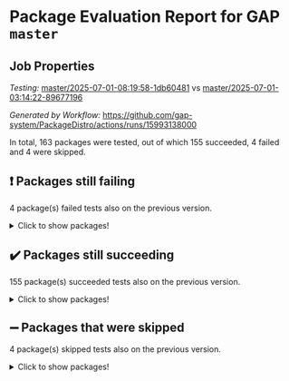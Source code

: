 # Package Evaluation Report for GAP `master`

## Job Properties

*Testing:* [master/2025-07-01-08:19:58-1db60481](https://github.com/gap-system/PackageDistro/blob/data/reports/master/2025-07-01-08:19:58-1db60481) vs [master/2025-07-01-03:14:22-89677196](https://github.com/gap-system/PackageDistro/blob/data/reports/master/2025-07-01-03:14:22-89677196)

*Generated by Workflow:* https://github.com/gap-system/PackageDistro/actions/runs/15993138000

In total, 163 packages were tested, out of which 155 succeeded, 4 failed and 4 were skipped.

## :exclamation: Packages still failing

4 package(s) failed tests also on the previous version.
<details><summary>Click to show packages!</summary>

- semigroups 5.5.1 [(failure)](https://github.com/gap-system/PackageDistro/actions/runs/15993138000/job/45110889415)
- sla 1.6.2 [(failure)](https://github.com/gap-system/PackageDistro/actions/runs/15993138000/job/45110889427)
- typeset 1.2.2 [(failure)](https://github.com/gap-system/PackageDistro/actions/runs/15993138000/job/45110889478)
- wedderga 4.11.0 [(failure)](https://github.com/gap-system/PackageDistro/actions/runs/15993138000/job/45110889485)
</details>

## :heavy_check_mark: Packages still succeeding

155 package(s) succeeded tests also on the previous version.
<details><summary>Click to show packages!</summary>

- 4ti2interface 2024.11-01 [(success)](https://github.com/gap-system/PackageDistro/actions/runs/15993138000/job/45110889100)
- ace 5.7.0 [(success)](https://github.com/gap-system/PackageDistro/actions/runs/15993138000/job/45110889107)
- aclib 1.3.2 [(success)](https://github.com/gap-system/PackageDistro/actions/runs/15993138000/job/45110889125)
- agt 0.3.1 [(success)](https://github.com/gap-system/PackageDistro/actions/runs/15993138000/job/45110889094)
- alco 1.1.1 [(success)](https://github.com/gap-system/PackageDistro/actions/runs/15993138000/job/45110889112)
- alnuth 3.2.1 [(success)](https://github.com/gap-system/PackageDistro/actions/runs/15993138000/job/45110889106)
- anupq 3.3.1 [(success)](https://github.com/gap-system/PackageDistro/actions/runs/15993138000/job/45110889110)
- atlasrep 2.1.9 [(success)](https://github.com/gap-system/PackageDistro/actions/runs/15993138000/job/45110889115)
- autodoc 2025.05.09 [(success)](https://github.com/gap-system/PackageDistro/actions/runs/15993138000/job/45110889108)
- automata 1.16 [(success)](https://github.com/gap-system/PackageDistro/actions/runs/15993138000/job/45110889117)
- automgrp 1.3.3 [(success)](https://github.com/gap-system/PackageDistro/actions/runs/15993138000/job/45110889116)
- autpgrp 1.11.1 [(success)](https://github.com/gap-system/PackageDistro/actions/runs/15993138000/job/45110889114)
- cap 2025.06-08 [(success)](https://github.com/gap-system/PackageDistro/actions/runs/15993138000/job/45110889120)
- caratinterface 2.3.7 [(success)](https://github.com/gap-system/PackageDistro/actions/runs/15993138000/job/45110889121)
- cddinterface 2025.06.24 [(success)](https://github.com/gap-system/PackageDistro/actions/runs/15993138000/job/45110889123)
- circle 1.6.6 [(success)](https://github.com/gap-system/PackageDistro/actions/runs/15993138000/job/45110889142)
- classicpres 1.22 [(success)](https://github.com/gap-system/PackageDistro/actions/runs/15993138000/job/45110889128)
- cohomolo 1.6.11 [(success)](https://github.com/gap-system/PackageDistro/actions/runs/15993138000/job/45110889146)
- congruence 1.2.7 [(success)](https://github.com/gap-system/PackageDistro/actions/runs/15993138000/job/45110889140)
- corefreesub 0.6 [(success)](https://github.com/gap-system/PackageDistro/actions/runs/15993138000/job/45110889133)
- corelg 1.57 [(success)](https://github.com/gap-system/PackageDistro/actions/runs/15993138000/job/45110889147)
- crime 1.6 [(success)](https://github.com/gap-system/PackageDistro/actions/runs/15993138000/job/45110889164)
- crisp 1.4.6 [(success)](https://github.com/gap-system/PackageDistro/actions/runs/15993138000/job/45110889150)
- crypting 0.10.6 [(success)](https://github.com/gap-system/PackageDistro/actions/runs/15993138000/job/45110889157)
- cryst 4.1.27 [(success)](https://github.com/gap-system/PackageDistro/actions/runs/15993138000/job/45110889160)
- crystcat 1.1.10 [(success)](https://github.com/gap-system/PackageDistro/actions/runs/15993138000/job/45110889163)
- ctbllib 1.3.11 [(success)](https://github.com/gap-system/PackageDistro/actions/runs/15993138000/job/45110889180)
- cubefree 1.20 [(success)](https://github.com/gap-system/PackageDistro/actions/runs/15993138000/job/45110889169)
- curlinterface 2.4.2 [(success)](https://github.com/gap-system/PackageDistro/actions/runs/15993138000/job/45110889171)
- cvec 2.8.4 [(success)](https://github.com/gap-system/PackageDistro/actions/runs/15993138000/job/45110889183)
- datastructures 0.3.3 [(success)](https://github.com/gap-system/PackageDistro/actions/runs/15993138000/job/45110889190)
- deepthought 1.0.9 [(success)](https://github.com/gap-system/PackageDistro/actions/runs/15993138000/job/45110889191)
- design 1.8.2 [(success)](https://github.com/gap-system/PackageDistro/actions/runs/15993138000/job/45110889193)
- difsets 2.3.1 [(success)](https://github.com/gap-system/PackageDistro/actions/runs/15993138000/job/45110889213)
- digraphs 1.10.0 [(success)](https://github.com/gap-system/PackageDistro/actions/runs/15993138000/job/45110889221)
- edim 1.3.8 [(success)](https://github.com/gap-system/PackageDistro/actions/runs/15993138000/job/45110889200)
- example 4.4.1 [(success)](https://github.com/gap-system/PackageDistro/actions/runs/15993138000/job/45110889186)
- examplesforhomalg 2023.10-01 [(success)](https://github.com/gap-system/PackageDistro/actions/runs/15993138000/job/45110889211)
- factint 1.6.3 [(success)](https://github.com/gap-system/PackageDistro/actions/runs/15993138000/job/45110889219)
- ferret 1.0.14 [(success)](https://github.com/gap-system/PackageDistro/actions/runs/15993138000/job/45110889205)
- fga 1.5.0 [(success)](https://github.com/gap-system/PackageDistro/actions/runs/15993138000/job/45110889201)
- fining 1.5.6 [(success)](https://github.com/gap-system/PackageDistro/actions/runs/15993138000/job/45110889220)
- float 1.0.7 [(success)](https://github.com/gap-system/PackageDistro/actions/runs/15993138000/job/45110889214)
- format 1.4.4 [(success)](https://github.com/gap-system/PackageDistro/actions/runs/15993138000/job/45110889210)
- forms 1.2.13 [(success)](https://github.com/gap-system/PackageDistro/actions/runs/15993138000/job/45110889246)
- fplsa 1.2.6 [(success)](https://github.com/gap-system/PackageDistro/actions/runs/15993138000/job/45110889243)
- fr 2.4.13 [(success)](https://github.com/gap-system/PackageDistro/actions/runs/15993138000/job/45110889262)
- francy 2.0.3 [(success)](https://github.com/gap-system/PackageDistro/actions/runs/15993138000/job/45110889236)
- fwtree 1.3 [(success)](https://github.com/gap-system/PackageDistro/actions/runs/15993138000/job/45110889223)
- gapdoc 1.6.7 [(success)](https://github.com/gap-system/PackageDistro/actions/runs/15993138000/job/45110889232)
- gauss 2024.11-01 [(success)](https://github.com/gap-system/PackageDistro/actions/runs/15993138000/job/45110889231)
- gaussforhomalg 2024.08-01 [(success)](https://github.com/gap-system/PackageDistro/actions/runs/15993138000/job/45110889222)
- gbnp 1.1.0 [(success)](https://github.com/gap-system/PackageDistro/actions/runs/15993138000/job/45110889242)
- generalizedmorphismsforcap 2025.06-01 [(success)](https://github.com/gap-system/PackageDistro/actions/runs/15993138000/job/45110889240)
- genss 1.6.9 [(success)](https://github.com/gap-system/PackageDistro/actions/runs/15993138000/job/45110889249)
- gradedmodules 2024.12-01 [(success)](https://github.com/gap-system/PackageDistro/actions/runs/15993138000/job/45110889251)
- gradedringforhomalg 2024.07-01 [(success)](https://github.com/gap-system/PackageDistro/actions/runs/15993138000/job/45110889258)
- grape 4.9.2 [(success)](https://github.com/gap-system/PackageDistro/actions/runs/15993138000/job/45110889254)
- groupoids 1.76 [(success)](https://github.com/gap-system/PackageDistro/actions/runs/15993138000/job/45110889256)
- grpconst 2.6.5 [(success)](https://github.com/gap-system/PackageDistro/actions/runs/15993138000/job/45110889247)
- guarana 0.96.3 [(success)](https://github.com/gap-system/PackageDistro/actions/runs/15993138000/job/45110889257)
- guava 3.20 [(success)](https://github.com/gap-system/PackageDistro/actions/runs/15993138000/job/45110889281)
- hap 1.66 [(success)](https://github.com/gap-system/PackageDistro/actions/runs/15993138000/job/45110889282)
- hapcryst 0.1.15 [(success)](https://github.com/gap-system/PackageDistro/actions/runs/15993138000/job/45110889288)
- hecke 1.5.4 [(success)](https://github.com/gap-system/PackageDistro/actions/runs/15993138000/job/45110889275)
- help 4.0 [(success)](https://github.com/gap-system/PackageDistro/actions/runs/15993138000/job/45110889272)
- homalg 2024.01-01 [(success)](https://github.com/gap-system/PackageDistro/actions/runs/15993138000/job/45110889280)
- homalgtocas 2023.11-01 [(success)](https://github.com/gap-system/PackageDistro/actions/runs/15993138000/job/45110889270)
- ibnp 0.15 [(success)](https://github.com/gap-system/PackageDistro/actions/runs/15993138000/job/45110889293)
- idrel 2.48 [(success)](https://github.com/gap-system/PackageDistro/actions/runs/15993138000/job/45110889271)
- images 1.3.3 [(success)](https://github.com/gap-system/PackageDistro/actions/runs/15993138000/job/45110889285)
- intpic 0.4.0 [(success)](https://github.com/gap-system/PackageDistro/actions/runs/15993138000/job/45110889277)
- io 4.9.3 [(success)](https://github.com/gap-system/PackageDistro/actions/runs/15993138000/job/45110889298)
- io_forhomalg 2023.02-04 [(success)](https://github.com/gap-system/PackageDistro/actions/runs/15993138000/job/45110889297)
- irredsol 1.4.4 [(success)](https://github.com/gap-system/PackageDistro/actions/runs/15993138000/job/45110889294)
- json 2.2.3 [(success)](https://github.com/gap-system/PackageDistro/actions/runs/15993138000/job/45110889276)
- jupyterkernel 1.5.1 [(success)](https://github.com/gap-system/PackageDistro/actions/runs/15993138000/job/45110889284)
- jupyterviz 1.5.6 [(success)](https://github.com/gap-system/PackageDistro/actions/runs/15993138000/job/45110889332)
- kan 1.37 [(success)](https://github.com/gap-system/PackageDistro/actions/runs/15993138000/job/45110889316)
- kbmag 1.5.11 [(success)](https://github.com/gap-system/PackageDistro/actions/runs/15993138000/job/45110889278)
- laguna 3.9.7 [(success)](https://github.com/gap-system/PackageDistro/actions/runs/15993138000/job/45110889291)
- liealgdb 2.2.1 [(success)](https://github.com/gap-system/PackageDistro/actions/runs/15993138000/job/45110889289)
- liepring 2.9.1 [(success)](https://github.com/gap-system/PackageDistro/actions/runs/15993138000/job/45110889342)
- liering 2.4.2 [(success)](https://github.com/gap-system/PackageDistro/actions/runs/15993138000/job/45110889323)
- linearalgebraforcap 2025.06-02 [(success)](https://github.com/gap-system/PackageDistro/actions/runs/15993138000/job/45110889303)
- lins 0.9 [(success)](https://github.com/gap-system/PackageDistro/actions/runs/15993138000/job/45110889302)
- localizeringforhomalg 2023.10-01 [(success)](https://github.com/gap-system/PackageDistro/actions/runs/15993138000/job/45110889326)
- loops 3.4.4 [(success)](https://github.com/gap-system/PackageDistro/actions/runs/15993138000/job/45110889331)
- lpres 1.1.1 [(success)](https://github.com/gap-system/PackageDistro/actions/runs/15993138000/job/45110889352)
- majoranaalgebras 1.5.2 [(success)](https://github.com/gap-system/PackageDistro/actions/runs/15993138000/job/45110889343)
- mapclass 1.4.6 [(success)](https://github.com/gap-system/PackageDistro/actions/runs/15993138000/job/45110889357)
- matgrp 0.71 [(success)](https://github.com/gap-system/PackageDistro/actions/runs/15993138000/job/45110889355)
- matricesforhomalg 2024.11-02 [(success)](https://github.com/gap-system/PackageDistro/actions/runs/15993138000/job/45110889333)
- modisom 3.0.0 [(success)](https://github.com/gap-system/PackageDistro/actions/runs/15993138000/job/45110889353)
- modulepresentationsforcap 2025.06-01 [(success)](https://github.com/gap-system/PackageDistro/actions/runs/15993138000/job/45110889403)
- modules 2024.12-01 [(success)](https://github.com/gap-system/PackageDistro/actions/runs/15993138000/job/45110889337)
- monoidalcategories 2025.03-02 [(success)](https://github.com/gap-system/PackageDistro/actions/runs/15993138000/job/45110889339)
- nconvex 2024.12-01 [(success)](https://github.com/gap-system/PackageDistro/actions/runs/15993138000/job/45110889356)
- nilmat 1.4.2 [(success)](https://github.com/gap-system/PackageDistro/actions/runs/15993138000/job/45110889351)
- nock 1.5 [(success)](https://github.com/gap-system/PackageDistro/actions/runs/15993138000/job/45110889374)
- normalizinterface 1.4.1 [(success)](https://github.com/gap-system/PackageDistro/actions/runs/15993138000/job/45110889348)
- nq 2.5.11 [(success)](https://github.com/gap-system/PackageDistro/actions/runs/15993138000/job/45110889364)
- numericalsgps 1.4.0 [(success)](https://github.com/gap-system/PackageDistro/actions/runs/15993138000/job/45110889363)
- openmath 11.5.3 [(success)](https://github.com/gap-system/PackageDistro/actions/runs/15993138000/job/45110889373)
- orb 5.0.1 [(success)](https://github.com/gap-system/PackageDistro/actions/runs/15993138000/job/45110889392)
- packagemanager 1.6.3 [(success)](https://github.com/gap-system/PackageDistro/actions/runs/15993138000/job/45110889370)
- patternclass 2.4.5 [(success)](https://github.com/gap-system/PackageDistro/actions/runs/15993138000/job/45110889367)
- permut 2.0.5 [(success)](https://github.com/gap-system/PackageDistro/actions/runs/15993138000/job/45110889377)
- polenta 1.3.11 [(success)](https://github.com/gap-system/PackageDistro/actions/runs/15993138000/job/45110889366)
- polymaking 0.8.7 [(success)](https://github.com/gap-system/PackageDistro/actions/runs/15993138000/job/45110889387)
- primgrp 3.4.4 [(success)](https://github.com/gap-system/PackageDistro/actions/runs/15993138000/job/45110889382)
- profiling 2.6.2 [(success)](https://github.com/gap-system/PackageDistro/actions/runs/15993138000/job/45110889379)
- qdistrnd 0.9.5 [(success)](https://github.com/gap-system/PackageDistro/actions/runs/15993138000/job/45110889384)
- qpa 1.35 [(success)](https://github.com/gap-system/PackageDistro/actions/runs/15993138000/job/45110889399)
- quagroup 1.8.4 [(success)](https://github.com/gap-system/PackageDistro/actions/runs/15993138000/job/45110889401)
- radiroot 2.9 [(success)](https://github.com/gap-system/PackageDistro/actions/runs/15993138000/job/45110889395)
- rcwa 4.7.1 [(success)](https://github.com/gap-system/PackageDistro/actions/runs/15993138000/job/45110889396)
- rds 1.8 [(success)](https://github.com/gap-system/PackageDistro/actions/runs/15993138000/job/45110889398)
- recog 1.4.4 [(success)](https://github.com/gap-system/PackageDistro/actions/runs/15993138000/job/45110889390)
- repndecomp 1.3.0 [(success)](https://github.com/gap-system/PackageDistro/actions/runs/15993138000/job/45110889406)
- repsn 3.1.2 [(success)](https://github.com/gap-system/PackageDistro/actions/runs/15993138000/job/45110889405)
- resclasses 4.7.3 [(success)](https://github.com/gap-system/PackageDistro/actions/runs/15993138000/job/45110889404)
- ringsforhomalg 2024.11-02 [(success)](https://github.com/gap-system/PackageDistro/actions/runs/15993138000/job/45110889409)
- sco 2023.08-01 [(success)](https://github.com/gap-system/PackageDistro/actions/runs/15993138000/job/45110889411)
- scscp 2.4.3 [(success)](https://github.com/gap-system/PackageDistro/actions/runs/15993138000/job/45110889408)
- sglppow 2.4 [(success)](https://github.com/gap-system/PackageDistro/actions/runs/15993138000/job/45110889424)
- sgpviz 0.999.6 [(success)](https://github.com/gap-system/PackageDistro/actions/runs/15993138000/job/45110889440)
- simpcomp 2.1.14 [(success)](https://github.com/gap-system/PackageDistro/actions/runs/15993138000/job/45110889430)
- singular 2024.06.03 [(success)](https://github.com/gap-system/PackageDistro/actions/runs/15993138000/job/45110889426)
- sl2reps 1.1 [(success)](https://github.com/gap-system/PackageDistro/actions/runs/15993138000/job/45110889433)
- smallantimagmas 0.4.1 [(success)](https://github.com/gap-system/PackageDistro/actions/runs/15993138000/job/45110889434)
- smallgrp 1.5.4 [(success)](https://github.com/gap-system/PackageDistro/actions/runs/15993138000/job/45110889445)
- smallsemi 0.7.2 [(success)](https://github.com/gap-system/PackageDistro/actions/runs/15993138000/job/45110889442)
- sonata 2.9.6 [(success)](https://github.com/gap-system/PackageDistro/actions/runs/15993138000/job/45110889446)
- sophus 1.27 [(success)](https://github.com/gap-system/PackageDistro/actions/runs/15993138000/job/45110889443)
- sotgrps 1.3 [(success)](https://github.com/gap-system/PackageDistro/actions/runs/15993138000/job/45110889460)
- spinsym 1.5.2 [(success)](https://github.com/gap-system/PackageDistro/actions/runs/15993138000/job/45110889467)
- standardff 1.0 [(success)](https://github.com/gap-system/PackageDistro/actions/runs/15993138000/job/45110889456)
- symbcompcc 1.3.2 [(success)](https://github.com/gap-system/PackageDistro/actions/runs/15993138000/job/45110889469)
- thelma 1.3 [(success)](https://github.com/gap-system/PackageDistro/actions/runs/15993138000/job/45110889495)
- tomlib 1.2.11 [(success)](https://github.com/gap-system/PackageDistro/actions/runs/15993138000/job/45110889453)
- toolsforhomalg 2025.05-01 [(success)](https://github.com/gap-system/PackageDistro/actions/runs/15993138000/job/45110889480)
- toric 1.9.6 [(success)](https://github.com/gap-system/PackageDistro/actions/runs/15993138000/job/45110889461)
- transgrp 3.6.5 [(success)](https://github.com/gap-system/PackageDistro/actions/runs/15993138000/job/45110889465)
- ugaly 4.1.3 [(success)](https://github.com/gap-system/PackageDistro/actions/runs/15993138000/job/45110889471)
- unipot 1.6 [(success)](https://github.com/gap-system/PackageDistro/actions/runs/15993138000/job/45110889517)
- unitlib 5.0.0 [(success)](https://github.com/gap-system/PackageDistro/actions/runs/15993138000/job/45110889470)
- utils 0.89 [(success)](https://github.com/gap-system/PackageDistro/actions/runs/15993138000/job/45110889489)
- uuid 0.7 [(success)](https://github.com/gap-system/PackageDistro/actions/runs/15993138000/job/45110889482)
- walrus 0.9991 [(success)](https://github.com/gap-system/PackageDistro/actions/runs/15993138000/job/45110889526)
- wpe 0.8 [(success)](https://github.com/gap-system/PackageDistro/actions/runs/15993138000/job/45110889501)
- xmod 2.93 [(success)](https://github.com/gap-system/PackageDistro/actions/runs/15993138000/job/45110889509)
- xmodalg 1.32 [(success)](https://github.com/gap-system/PackageDistro/actions/runs/15993138000/job/45110889506)
- yangbaxter 0.10.6 [(success)](https://github.com/gap-system/PackageDistro/actions/runs/15993138000/job/45110889513)
- zeromqinterface 0.17 [(success)](https://github.com/gap-system/PackageDistro/actions/runs/15993138000/job/45110889515)
</details>

## :heavy_minus_sign: Packages that were skipped

4 package(s) skipped tests also on the previous version.
<details><summary>Click to show packages!</summary>

- browse 1.8.21 [(skipped)](https://github.com/gap-system/PackageDistro/actions/runs/15993138000/job/45110362127)
- itc 1.5.1 [(skipped)](https://github.com/gap-system/PackageDistro/actions/runs/15993138000/job/45110362127)
- polycyclic 2.16 [(skipped)](https://github.com/gap-system/PackageDistro/actions/runs/15993138000/job/45110362127)
- xgap 4.32 [(skipped)](https://github.com/gap-system/PackageDistro/actions/runs/15993138000/job/45110362127)
</details>

